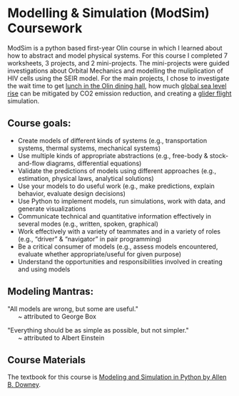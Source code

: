 # Modelling &amp; Simulation (ModSim) Coursework

ModSim is a python based first-year Olin course in which I learned about how to abstract and model physical systems. For this course I completed 7 worksheets, 3 projects, and 2 mini-projects. The mini-projects were guided investigations about Orbital Mechanics and modelling the muliplication of HIV cells using the SEIR model. For the main projects, I chose to investigate the wait time to get [lunch in the Olin dining hall](https://github.com/liloheinrich/ModSim/blob/main/Best%20Assignments/Project%201%20Lunch%20Time!%20Bahar%20and%20Lilo.pdf), how much [global sea level rise](https://github.com/liloheinrich/ModSim/blob/main/Best%20Assignments/Project%202%20Sea%20Level%20Presentation.pdf) can be mitigated by CO2 emission reduction, and creating a [glider flight](https://github.com/liloheinrich/ModSim/blob/main/Best%20Assignments/Project%203%20Glider%20Flight%20Presentation.pdf) simulation. 

## Course goals:

- Create models of different kinds of systems (e.g., transportation systems, thermal systems, mechanical systems) 
- Use multiple kinds of appropriate abstractions (e.g., free-body &amp; stock-and-flow diagrams, differential equations) 
- Validate the predictions of models using different approaches (e.g., estimation, physical laws, analytical solutions)
- Use your models to do useful work (e.g., make predictions, explain behavior, evaluate design decisions)
- Use Python to implement models, run simulations, work with data, and generate visualizations
- Communicate technical and quantitative information effectively in several modes (e.g., written, spoken, graphical)
- Work effectively with a variety of teammates and in a variety of roles (e.g., “driver” &amp; “navigator” in pair programming)
- Be a critical consumer of models (e.g., assess models encountered, evaluate whether appropriate/useful for given purpose)
- Understand the opportunities and responsibilities involved in creating and using models

## Modeling Mantras:
"All models are wrong, but some are useful."  
&nbsp;&nbsp;&nbsp;&nbsp;&nbsp;&nbsp;~ attributed to George Box

"Everything should be as simple as possible, but not simpler."  
&nbsp;&nbsp;&nbsp;&nbsp;&nbsp;&nbsp;~ attributed to Albert Einstein

## Course Materials
The textbook for this course is [Modeling and Simulation in Python by Allen B. Downey](http://greenteapress.com/modsimpy/ModSimPy3.pdf).
